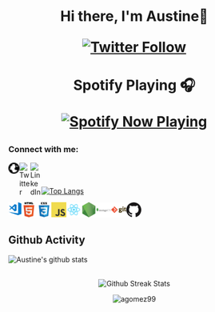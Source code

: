 <h1 align="center"><h1 align="center"> Hi there, I'm Austine👋

[<p align="center"><p align="center">![Twitter Follow](https://img.shields.io/twitter/follow/austine_gomez?color=1DA1F2&logo=twitter&style=for-the-badge)](https://twitter.com/intent/follow?screen_name=austine_gomez)

<h1 align="center"><h1 align="center">Spotify Playing 🎧
  
[<p align="center"><p align="center"><img src="https://spotify-now-playing-woad.vercel.app/api/spotify-playing" alt="Spotify Now Playing" width="350"/>](https://open.spotify.com/user/126549782)
<br>
### Connect with me:

[<img align="left" alt="website" width="22px" src="https://raw.githubusercontent.com/iconic/open-iconic/master/svg/globe.svg" />][website]

[<img align="left" alt="Twitter" width="22px" src="https://cdn.jsdelivr.net/npm/simple-icons@v3/icons/twitter.svg" />][twitter]
[<img align="left" alt="LinkedIn" width="22px" src="https://cdn.jsdelivr.net/npm/simple-icons@v3/icons/linkedin.svg" />][linkedin]
<br>
<br>

[![Top Langs](https://github-readme-stats.vercel.app/api/top-langs/?username=agomez99&layout=compact)](https://github.com/agomez99/github-readme-stats)




<img align="left" alt="Visual Studio Code" width="26px" src="https://raw.githubusercontent.com/github/explore/80688e429a7d4ef2fca1e82350fe8e3517d3494d/topics/visual-studio-code/visual-studio-code.png" />
<img align="left" alt="HTML5" width="30px" src="https://raw.githubusercontent.com/github/explore/80688e429a7d4ef2fca1e82350fe8e3517d3494d/topics/html/html.png" />
<img align="left" alt="CSS3" width="30px" src="https://raw.githubusercontent.com/github/explore/80688e429a7d4ef2fca1e82350fe8e3517d3494d/topics/css/css.png" />
<img align="left" alt="JavaScript" width="30px" src="https://raw.githubusercontent.com/github/explore/80688e429a7d4ef2fca1e82350fe8e3517d3494d/topics/javascript/javascript.png" />
<img align="left" alt="React" width="30px" src="https://raw.githubusercontent.com/github/explore/80688e429a7d4ef2fca1e82350fe8e3517d3494d/topics/react/react.png" />
<img align="left" alt="Node.js" width="30px" src="https://raw.githubusercontent.com/github/explore/80688e429a7d4ef2fca1e82350fe8e3517d3494d/topics/nodejs/nodejs.png" />
<img align="left" alt="MongoDB" width="30px" src="https://raw.githubusercontent.com/github/explore/80688e429a7d4ef2fca1e82350fe8e3517d3494d/topics/mongodb/mongodb.png" />
<img align="left" alt="Git" width="30px" src="https://raw.githubusercontent.com/github/explore/80688e429a7d4ef2fca1e82350fe8e3517d3494d/topics/git/git.png" />
<img align="left" alt="GitHub" width="30px" src="https://raw.githubusercontent.com/github/explore/78df643247d429f6cc873026c0622819ad797942/topics/github/github.png" />
<br>
<br>



## Github  Activity
![Austine's github stats](https://github-readme-stats.agomez99.vercel.app/api?username=agomez99&show_icons=true&theme=tokyonight)
<br>
<br>


<p align="center"><p align="center"><img width="500" src="https://github-readme-streak-stats.herokuapp.com/?user=agomez99" alt="Github Streak Stats">
<br
<br>

<p align="center"><p align="center"> <img src="https://komarev.com/ghpvc/?username=agomez99" alt="agomez99"/>
<br>
<br>


[website]: https://austinegomez.herokuapp.com/
[twitter]: https://twitter.com/austine_gomez
[linkedin]: https://www.linkedin.com/in/austine-gomez/


